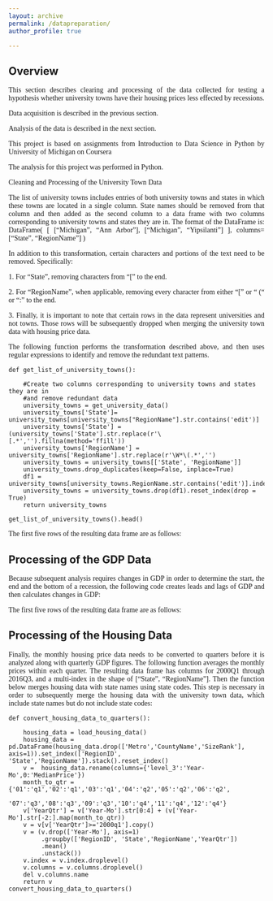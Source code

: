 ```yaml
---
layout: archive
permalink: /datapreparation/
author_profile: true

---
```


## Overview

<p style="text-align: justify;font-family: none;">This section describes clearing and processing of the data collected for testing a hypothesis whether university towns have their housing prices less effected by recessions.</p>

<p style="text-align: justify;font-family: none;">Data acquisition is described in the previous section.</p>

<p style="text-align: justify;font-family: none;">Analysis of the data is described in the next section.</p>

<p style="text-align: justify;font-family: none;">This project is based on assignments from Introduction to Data Science in Python by University of Michigan on Coursera</p>

<p style="text-align: justify;font-family: none;">The analysis for this project was performed in Python.</p>

<p style="text-align: justify;font-family: none;">Cleaning and Processing of the University Town Data</p>

<p style="text-align: justify;font-family: none;">The list of university towns includes entries of both university towns and states in which these towns are located in a single column. State names should be removed from that column and then added as the second column to a data frame with two columns corresponding to university towns and states they are in. The format of the DataFrame is: DataFrame( [ [“Michigan”, “Ann Arbor”], [“Michigan”, “Yipsilanti”] ], columns=[“State”, “RegionName”] )</p>

<p style="text-align: justify;font-family: none;">In addition to this transformation, certain characters and portions of the text need to be removed. Specifically:</p>

<p style="text-align: justify;font-family: none;">1.	For “State”, removing characters from “[” to the end.</p>
<p style="text-align: justify;font-family: none;">2.	For “RegionName”, when applicable, removing every character from either “[” or “ (“ or “:” to the end.</p>
<p style="text-align: justify;font-family: none;">3.	Finally, it is important to note that certain rows in the data represent universities and not towns. Those rows will be subsequently dropped when merging the university town data with housing price data.</p>
<p style="text-align: justify;font-family: none;">The following function performs the transformation described above, and then uses regular expressions to identify and remove the redundant text patterns.</p>

```
def get_list_of_university_towns():
        
    #Create two columns corresponding to university towns and states they are in 
    #and remove redundant data
    university_towns = get_university_data()
    university_towns['State']= university_towns[university_towns["RegionName"].str.contains('edit')]
    university_towns['State'] = (university_towns['State'].str.replace(r'\[.*','').fillna(method='ffill'))
    university_towns['RegionName'] = university_towns['RegionName'].str.replace(r'\W*\(.*','')
    university_towns = university_towns[['State', 'RegionName']]
    university_towns.drop_duplicates(keep=False, inplace=True)
    df1 = university_towns[university_towns.RegionName.str.contains('edit')].index
    university_towns = university_towns.drop(df1).reset_index(drop = True)
    return university_towns

get_list_of_university_towns().head() 

```  


<p style="text-align: justify;font-family: none;">The first five rows of the resulting data frame are as follows:</p>


## Processing of the GDP Data

<p style="text-align: justify;font-family: none;">Because subsequent analysis requires changes in GDP in order to determine the start, the end and the bottom of a recession, the following code creates leads and lags of GDP and then calculates changes in GDP:</p>

<p style="text-align: justify;font-family: none;">The first five rows of the resulting data frame are as follows:</p>

## Processing of the Housing Data

<p style="text-align: justify;font-family: none;">Finally, the monthly housing price data needs to be converted to quarters before it is analyzed along with quarterly GDP figures. The following function averages the monthly prices within each quarter. The resulting data frame has columns for 2000Q1 through 2016Q3, and a multi-index in the shape of [“State”, “RegionName”]. Then the function below merges housing data with state names using state codes. This step is necessary in order to subsequently merge the housing data with the university town data, which include state names but do not include state codes:</p>


```
def convert_housing_data_to_quarters():

    housing_data = load_housing_data()
    housing_data = pd.DataFrame(housing_data.drop(['Metro','CountyName','SizeRank'],  axis=1)).set_index(['RegionID', 'State','RegionName']).stack().reset_index()
    v =  housing_data.rename(columns={'level_3':'Year-Mo',0:'MedianPrice'})
    month_to_qtr = {'01':'q1','02':'q1','03':'q1','04':'q2','05':'q2','06':'q2',
                '07':'q3','08':'q3','09':'q3','10':'q4','11':'q4','12':'q4'}
    v['YearQtr'] = v['Year-Mo'].str[0:4] + (v['Year-Mo'].str[-2:].map(month_to_qtr))
    v = v[v['YearQtr']>='2000q1'].copy()
    v = (v.drop(['Year-Mo'], axis=1)
         .groupby(['RegionID', 'State','RegionName','YearQtr'])
         .mean()
         .unstack())
    v.index = v.index.droplevel()
    v.columns = v.columns.droplevel()
    del v.columns.name
    return v
convert_housing_data_to_quarters()
```